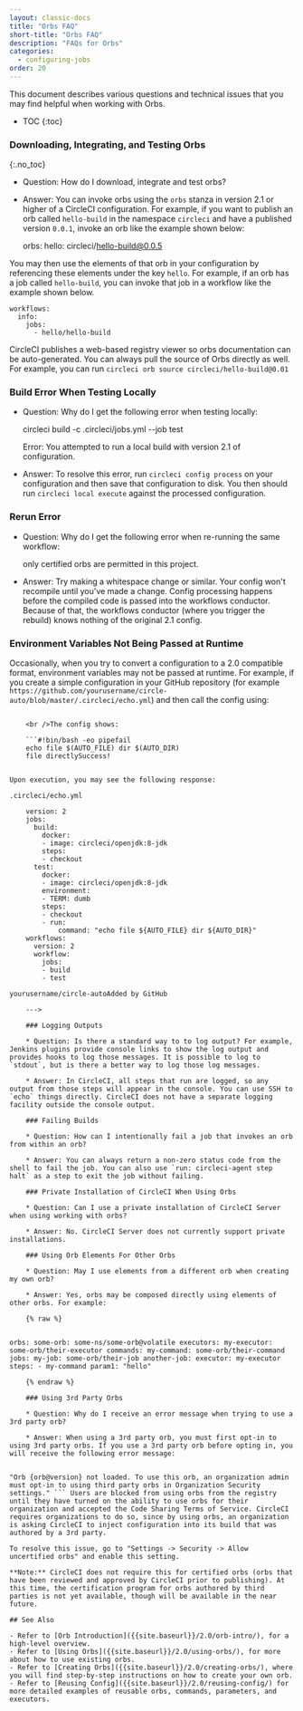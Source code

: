 ```yaml
---
layout: classic-docs
title: "Orbs FAQ"
short-title: "Orbs FAQ"
description: "FAQs for Orbs"
categories:
  - configuring-jobs
order: 20
---
```

This document describes various questions and technical issues that you may find helpful when working with Orbs.

- TOC {:toc}

### Downloading, Integrating, and Testing Orbs

{:.no_toc}

- Question: How do I download, integrate and test orbs?

- Answer: You can invoke orbs using the `orbs` stanza in version 2.1 or higher of a CircleCI configuration. For example, if you want to publish an orb called `hello-build` in the namespace `circleci` and have a published version `0.0.1`, invoke an orb like the example shown below:

    orbs:
         hello: circleci/hello-build@0.0.5
    

You may then use the elements of that orb in your configuration by referencing these elements under the key `hello`. For example, if an orb has a job called `hello-build`, you can invoke that job in a workflow like the example shown below.

    workflows:
      info:
        jobs:
          - hello/hello-build
    

CircleCI publishes a web-based registry viewer so orbs documentation can be auto-generated. You can always pull the source of Orbs directly as well. For example, you can run `circleci orb source circleci/hello-build@0.01`

### Build Error When Testing Locally

- Question: Why do I get the following error when testing locally:

    circleci build -c .circleci/jobs.yml --job test
    

    Error:
    You attempted to run a local build with version 2.1 of configuration.
    

- Answer: To resolve this error, run `circleci config process` on your configuration and then save that configuration to disk. You then should run `circleci local execute` against the processed configuration.

### Rerun Error

- Question: Why do I get the following error when re-running the same workflow:

    only certified orbs are permitted in this project.
    

- Answer: Try making a whitespace change or similar. Your config won't recompile until you've made a change. Config processing happens before the compiled code is passed into the workflows conductor. Because of that, the workflows conductor (where you trigger the rebuild) knows nothing of the original 2.1 config.

### Environment Variables Not Being Passed at Runtime

Occasionally, when you try to convert a configuration to a 2.0 compatible format, environment variables may not be passed at runtime. For example, if you create a simple configuration in your GitHub repository (for example `https://github.com/yourusername/circle-auto/blob/master/.circleci/echo.yml`) and then call the config using:

```export AUTO_FILE=/Users/yourusername/Desktop/apkpure_app_887.apk export AUTO_DIR=. circleci build -c .circleci/echo.yml --job test

    <br />The config shows:
    
    ```#!bin/bash -eo pipefail
    echo file $(AUTO_FILE) dir $(AUTO_DIR)
    file directlySuccess!
    

Upon execution, you may see the following response:

.circleci/echo.yml

    version: 2
    jobs:
      build:
        docker:
        - image: circleci/openjdk:8-jdk
        steps:
        - checkout
      test:
        docker:
        - image: circleci/openjdk:8-jdk
        environment:
        - TERM: dumb
        steps:
        - checkout
        - run:
            command: "echo file ${AUTO_FILE} dir ${AUTO_DIR}"
    workflows:
      version: 2
      workflow:
        jobs:
        - build
        - test

yourusername/circle-autoAdded by GitHub

    --->
    
    ### Logging Outputs
    
    * Question: Is there a standard way to to log output? For example, Jenkins plugins provide console links to show the log output and provides hooks to log those messages. It is possible to log to `stdout`, but is there a better way to log those log messages.
    
    * Answer: In CircleCI, all steps that run are logged, so any output from those steps will appear in the console. You can use SSH to `echo` things directly. CircleCI does not have a separate logging facility outside the console output.
    
    ### Failing Builds
    
    * Question: How can I intentionally fail a job that invokes an orb from within an orb?
    
    * Answer: You can always return a non-zero status code from the shell to fail the job. You can also use `run: circleci-agent step halt` as a step to exit the job without failing.
    
    ### Private Installation of CircleCI When Using Orbs
    
    * Question: Can I use a private installation of CircleCI Server when using working with orbs?
    
    * Answer: No. CircleCI Server does not currently support private installations.
    
    ### Using Orb Elements For Other Orbs
    
    * Question: May I use elements from a different orb when creating my own orb?
    
    * Answer: Yes, orbs may be composed directly using elements of other orbs. For example:
    
    {% raw %}
    

orbs: some-orb: some-ns/some-orb@volatile executors: my-executor: some-orb/their-executor commands: my-command: some-orb/their-command jobs: my-job: some-orb/their-job another-job: executor: my-executor steps: - my-command param1: "hello"

    {% endraw %}
    
    ### Using 3rd Party Orbs
    
    * Question: Why do I receive an error message when trying to use a 3rd party orb?
    
    * Answer: When using a 3rd party orb, you must first opt-in to using 3rd party orbs. If you use a 3rd party orb before opting in, you will receive the following error message:
    

"Orb {orb@version} not loaded. To use this orb, an organization admin must opt-in to using third party orbs in Organization Security settings." ``` Users are blocked from using orbs from the registry until they have turned on the ability to use orbs for their organization and accepted the Code Sharing Terms of Service. CircleCI requires organizations to do so, since by using orbs, an organization is asking CircleCI to inject configuration into its build that was authored by a 3rd party.

To resolve this issue, go to "Settings -> Security -> Allow uncertified orbs" and enable this setting.

**Note:** CircleCI does not require this for certified orbs (orbs that have been reviewed and approved by CircleCI prior to publishing). At this time, the certification program for orbs authored by third parties is not yet available, though will be available in the near future.

## See Also

- Refer to [Orb Introduction]({{site.baseurl}}/2.0/orb-intro/), for a high-level overview.
- Refer to [Using Orbs]({{site.baseurl}}/2.0/using-orbs/), for more about how to use existing orbs.
- Refer to [Creating Orbs]({{site.baseurl}}/2.0/creating-orbs/), where you will find step-by-step instructions on how to create your own orb.
- Refer to [Reusing Config]({{site.baseurl}}/2.0/reusing-config/) for more detailed examples of reusable orbs, commands, parameters, and executors.